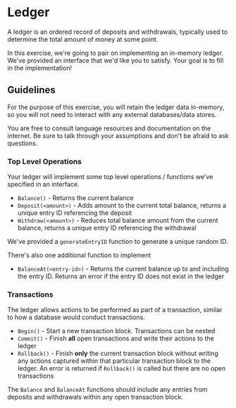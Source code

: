 # Ledger

A ledger is an ordered record of deposits and withdrawals, typically used to
determine the total amount of money at some point.

In this exercise, we're going to pair on implementing an in-memory ledger. 
We've provided an interface that we'd like you to satisfy. Your goal
is to fill in the implementation!

## Guidelines

For the purpose of this exercise, you will retain the ledger data in-memory, so
you will not need to interact with any external databases/data stores.

You are free to consult language resources and documentation on the internet.
Be sure to talk through your assumptions and don't be afraid to ask questions.

### Top Level Operations

Your ledger will implement some top level operations / functions we've 
specified in an interface. 

- `Balance()` - Returns the current balance
- `Deposit(<amount>)` - Adds amount to the current total balance, returns a unique
  entry ID referencing the deposit
- `Withdraw(<amount>)` - Reduces total balance amount from the current balance,
  returns a unique entry ID referencing the withdrawal
  
We've provided a `generateEntryID` function to generate a unique random ID.

There's also one additional function to implement

- `BalanceAt(<entry-id>)` - Returns the current balance up to and
  including the entry ID. Returns an error if the entry ID does
  not exist in the ledger
  
### Transactions

The ledger allows actions to be performed as part of a transaction, similar to
how a database would conduct transactions.

- `Begin()` - Start a new transaction block. Transactions can be nested
- `Commit()` - Finish **all** open transactions and write their actions to 
  the ledger
- `Rollback()` - Finish **only** the current transaction block without 
  writing any actions captured within that particular transaction block
  to the ledger. An error is returned if `Rollback()` is called but there 
  are no open transactions
  
The `Balance` and `BalanceAt` functions should include any entries from 
deposits and withdrawals within any open transaction block.

